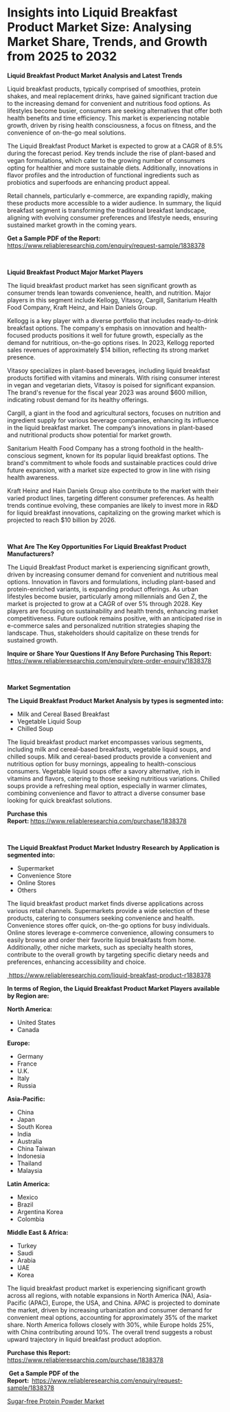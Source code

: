 <p><h1>Insights into Liquid Breakfast Product Market Size: Analysing Market Share, Trends, and Growth from 2025 to 2032</h1></p><p><strong>Liquid Breakfast Product Market Analysis and Latest Trends</strong></p>
<p><p>Liquid breakfast products, typically comprised of smoothies, protein shakes, and meal replacement drinks, have gained significant traction due to the increasing demand for convenient and nutritious food options. As lifestyles become busier, consumers are seeking alternatives that offer both health benefits and time efficiency. This market is experiencing notable growth, driven by rising health consciousness, a focus on fitness, and the convenience of on-the-go meal solutions.</p><p>The Liquid Breakfast Product Market is expected to grow at a CAGR of 8.5% during the forecast period. Key trends include the rise of plant-based and vegan formulations, which cater to the growing number of consumers opting for healthier and more sustainable diets. Additionally, innovations in flavor profiles and the introduction of functional ingredients such as probiotics and superfoods are enhancing product appeal.</p><p>Retail channels, particularly e-commerce, are expanding rapidly, making these products more accessible to a wider audience. In summary, the liquid breakfast segment is transforming the traditional breakfast landscape, aligning with evolving consumer preferences and lifestyle needs, ensuring sustained market growth in the coming years.</p></p>
<p><strong>Get a Sample PDF of the Report:&nbsp;</strong> <a href="https://www.reliableresearchiq.com/enquiry/request-sample/1838378?utm_campaign=3318&utm_medium=2&utm_source=Github&utm_content=ia&utm_term=07042025&utm_id=liquid-breakfast-product">https://www.reliableresearchiq.com/enquiry/request-sample/1838378</a></p>
<p>&nbsp;</p>
<p><strong>Liquid Breakfast Product Major Market Players</strong></p>
<p><p>The liquid breakfast product market has seen significant growth as consumer trends lean towards convenience, health, and nutrition. Major players in this segment include Kellogg, Vitasoy, Cargill, Sanitarium Health Food Company, Kraft Heinz, and Hain Daniels Group.</p><p>Kellogg is a key player with a diverse portfolio that includes ready-to-drink breakfast options. The company's emphasis on innovation and health-focused products positions it well for future growth, especially as the demand for nutritious, on-the-go options rises. In 2023, Kellogg reported sales revenues of approximately $14 billion, reflecting its strong market presence.</p><p>Vitasoy specializes in plant-based beverages, including liquid breakfast products fortified with vitamins and minerals. With rising consumer interest in vegan and vegetarian diets, Vitasoy is poised for significant expansion. The brand's revenue for the fiscal year 2023 was around $600 million, indicating robust demand for its healthy offerings.</p><p>Cargill, a giant in the food and agricultural sectors, focuses on nutrition and ingredient supply for various beverage companies, enhancing its influence in the liquid breakfast market. The company’s innovations in plant-based and nutritional products show potential for market growth.</p><p>Sanitarium Health Food Company has a strong foothold in the health-conscious segment, known for its popular liquid breakfast options. The brand's commitment to whole foods and sustainable practices could drive future expansion, with a market size expected to grow in line with rising health awareness.</p><p>Kraft Heinz and Hain Daniels Group also contribute to the market with their varied product lines, targeting different consumer preferences. As health trends continue evolving, these companies are likely to invest more in R&D for liquid breakfast innovations, capitalizing on the growing market which is projected to reach $10 billion by 2026.</p></p>
<p>&nbsp;</p>
<p><strong>What Are The Key Opportunities For Liquid Breakfast Product Manufacturers?</strong></p>
<p><p>The Liquid Breakfast Product market is experiencing significant growth, driven by increasing consumer demand for convenient and nutritious meal options. Innovation in flavors and formulations, including plant-based and protein-enriched variants, is expanding product offerings. As urban lifestyles become busier, particularly among millennials and Gen Z, the market is projected to grow at a CAGR of over 5% through 2028. Key players are focusing on sustainability and health trends, enhancing market competitiveness. Future outlook remains positive, with an anticipated rise in e-commerce sales and personalized nutrition strategies shaping the landscape. Thus, stakeholders should capitalize on these trends for sustained growth.</p></p>
<p><strong>Inquire or Share Your Questions If Any Before Purchasing This Report:</strong> <a href="https://www.reliableresearchiq.com/enquiry/pre-order-enquiry/1838378?utm_campaign=3318&utm_medium=2&utm_source=Github&utm_content=ia&utm_term=07042025&utm_id=liquid-breakfast-product">https://www.reliableresearchiq.com/enquiry/pre-order-enquiry/1838378</a></p>
<p>&nbsp;</p>
<p><strong>Market Segmentation</strong></p>
<p><strong>The Liquid Breakfast Product Market Analysis by types is segmented into:</strong></p>
<p><ul><li>Milk and Cereal Based Breakfast</li><li>Vegetable Liquid Soup</li><li>Chilled Soup</li></ul></p>
<p><p>The liquid breakfast product market encompasses various segments, including milk and cereal-based breakfasts, vegetable liquid soups, and chilled soups. Milk and cereal-based products provide a convenient and nutritious option for busy mornings, appealing to health-conscious consumers. Vegetable liquid soups offer a savory alternative, rich in vitamins and flavors, catering to those seeking nutritious variations. Chilled soups provide a refreshing meal option, especially in warmer climates, combining convenience and flavor to attract a diverse consumer base looking for quick breakfast solutions.</p></p>
<p><strong>Purchase this Report:&nbsp;</strong><a href="https://www.reliableresearchiq.com/purchase/1838378?utm_campaign=3318&utm_medium=2&utm_source=Github&utm_content=ia&utm_term=07042025&utm_id=liquid-breakfast-product">https://www.reliableresearchiq.com/purchase/1838378</a></p>
<p>&nbsp;</p>
<p><strong>The Liquid Breakfast Product Market Industry Research by Application is segmented into:</strong></p>
<p><ul><li>Supermarket</li><li>Convenience Store</li><li>Online Stores</li><li>Others</li></ul></p>
<p><p>The liquid breakfast product market finds diverse applications across various retail channels. Supermarkets provide a wide selection of these products, catering to consumers seeking convenience and health. Convenience stores offer quick, on-the-go options for busy individuals. Online stores leverage e-commerce convenience, allowing consumers to easily browse and order their favorite liquid breakfasts from home. Additionally, other niche markets, such as specialty health stores, contribute to the overall growth by targeting specific dietary needs and preferences, enhancing accessibility and choice.</p></p>
<p><a href="https://www.reliableresearchiq.com/liquid-breakfast-product-r1838378?utm_campaign=3318&utm_medium=2&utm_source=Github&utm_content=ia&utm_term=07042025&utm_id=liquid-breakfast-product">&nbsp;https://www.reliableresearchiq.com/liquid-breakfast-product-r1838378</a></p>
<p><strong>In terms of Region, the Liquid Breakfast Product Market Players available by Region are:</strong></p>
<p>
    <p> <strong> North America: </strong>
        <ul>
            <li>United States</li>
            <li>Canada</li>
        </ul>
        </p> 
    <p> <strong> Europe: </strong>
        <ul>
            <li>Germany</li>
            <li>France</li>
            <li>U.K.</li>
            <li>Italy</li>
            <li>Russia</li>
        </ul>
        </p> 
    <p> <strong> Asia-Pacific: </strong>
        <ul>
            <li>China</li>
            <li>Japan</li>
            <li>South Korea</li>
            <li>India</li>
            <li>Australia</li>
            <li>China Taiwan</li>
            <li>Indonesia</li>
            <li>Thailand</li>
            <li>Malaysia</li>
        </ul>
        </p> 
    <p> <strong> Latin America: </strong>
        <ul>
            <li>Mexico</li>
            <li>Brazil</li>
            <li>Argentina Korea</li>
            <li>Colombia</li>
        </ul>
        </p> 
    <p> <strong> Middle East & Africa: </strong>
        <ul>
            <li>Turkey</li>
            <li>Saudi</li>
            <li>Arabia</li>
            <li>UAE</li>
            <li>Korea</li>
        </ul>
    </p>
    </p>
<p><p>The liquid breakfast product market is experiencing significant growth across all regions, with notable expansions in North America (NA), Asia-Pacific (APAC), Europe, the USA, and China. APAC is projected to dominate the market, driven by increasing urbanization and consumer demand for convenient meal options, accounting for approximately 35% of the market share. North America follows closely with 30%, while Europe holds 25%, with China contributing around 10%. The overall trend suggests a robust upward trajectory in liquid breakfast product adoption.</p></p>
<p><strong>Purchase this Report: </strong><a href="https://www.reliableresearchiq.com/purchase/1838378?utm_campaign=3318&utm_medium=2&utm_source=Github&utm_content=ia&utm_term=07042025&utm_id=liquid-breakfast-product">https://www.reliableresearchiq.com/purchase/1838378</a></p>
<p>&nbsp;<strong>Get a Sample PDF of the Report:&nbsp;&nbsp;</strong><a href="https://www.reliableresearchiq.com/enquiry/request-sample/1838378?utm_campaign=3318&utm_medium=2&utm_source=Github&utm_content=ia&utm_term=07042025&utm_id=liquid-breakfast-product">https://www.reliableresearchiq.com/enquiry/request-sample/1838378</a></p>
<p><strong></strong></p>
<p><p><a href="https://github.com/shamyzinniwl/Market-Research-Report-List-1/blob/main/sugar-free-protein-powder-market.md?utm_campaign=3318&utm_medium=2&utm_source=Github&utm_content=ia&utm_term=07042025&utm_id=liquid-breakfast-product">Sugar-free Protein Powder Market</a></p></p>